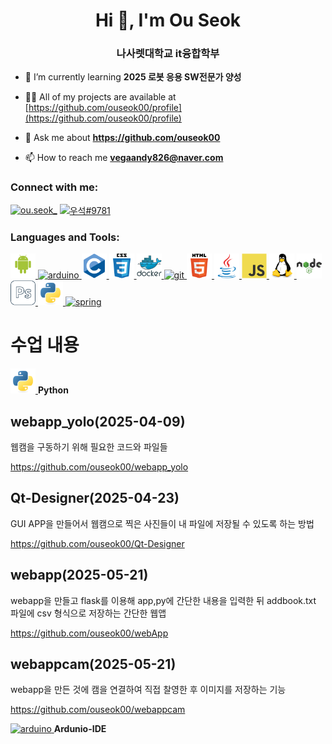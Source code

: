 <h1 align="center">Hi 👋, I'm Ou Seok</h1>
<h3 align="center">나사렛대학교 it융합학부</h3>

- 🌱 I’m currently learning **2025 로봇 응용 SW전문가 양성**

- 👨‍💻 All of my projects are available at [https://github.com/ouseok00/profile](https://github.com/ouseok00/profile)

- 💬 Ask me about **https://github.com/ouseok00**

- 📫 How to reach me **vegaandy826@naver.com**

<h3 align="left">Connect with me:</h3>
<p align="left">
<a href="https://instagram.com/ou.seok_" target="blank"><img align="center" src="https://raw.githubusercontent.com/rahuldkjain/github-profile-readme-generator/master/src/images/icons/Social/instagram.svg" alt="ou.seok_" height="30" width="40" /></a>
<a href="https://discord.gg/우석#9781" target="blank"><img align="center" src="https://raw.githubusercontent.com/rahuldkjain/github-profile-readme-generator/master/src/images/icons/Social/discord.svg" alt="우석#9781" height="30" width="40" /></a>
</p>

<h3 align="left">Languages and Tools:</h3>
<p align="left"> <a href="https://developer.android.com" target="_blank" rel="noreferrer"> <img src="https://raw.githubusercontent.com/devicons/devicon/master/icons/android/android-original-wordmark.svg" alt="android" width="40" height="40"/> </a> <a href="https://www.arduino.cc/" target="_blank" rel="noreferrer"> <img src="https://cdn.worldvectorlogo.com/logos/arduino-1.svg" alt="arduino" width="40" height="40"/> </a> <a href="https://www.cprogramming.com/" target="_blank" rel="noreferrer"> <img src="https://raw.githubusercontent.com/devicons/devicon/master/icons/c/c-original.svg" alt="c" width="40" height="40"/> </a> <a href="https://www.w3schools.com/css/" target="_blank" rel="noreferrer"> <img src="https://raw.githubusercontent.com/devicons/devicon/master/icons/css3/css3-original-wordmark.svg" alt="css3" width="40" height="40"/> </a> <a href="https://www.docker.com/" target="_blank" rel="noreferrer"> <img src="https://raw.githubusercontent.com/devicons/devicon/master/icons/docker/docker-original-wordmark.svg" alt="docker" width="40" height="40"/> </a> <a href="https://git-scm.com/" target="_blank" rel="noreferrer"> <img src="https://www.vectorlogo.zone/logos/git-scm/git-scm-icon.svg" alt="git" width="40" height="40"/> </a> <a href="https://www.w3.org/html/" target="_blank" rel="noreferrer"> <img src="https://raw.githubusercontent.com/devicons/devicon/master/icons/html5/html5-original-wordmark.svg" alt="html5" width="40" height="40"/> </a> <a href="https://www.java.com" target="_blank" rel="noreferrer"> <img src="https://raw.githubusercontent.com/devicons/devicon/master/icons/java/java-original.svg" alt="java" width="40" height="40"/> </a> <a href="https://developer.mozilla.org/en-US/docs/Web/JavaScript" target="_blank" rel="noreferrer"> <img src="https://raw.githubusercontent.com/devicons/devicon/master/icons/javascript/javascript-original.svg" alt="javascript" width="40" height="40"/> </a> <a href="https://www.linux.org/" target="_blank" rel="noreferrer"> <img src="https://raw.githubusercontent.com/devicons/devicon/master/icons/linux/linux-original.svg" alt="linux" width="40" height="40"/> </a> <a href="https://nodejs.org" target="_blank" rel="noreferrer"> <img src="https://raw.githubusercontent.com/devicons/devicon/master/icons/nodejs/nodejs-original-wordmark.svg" alt="nodejs" width="40" height="40"/> </a> <a href="https://www.photoshop.com/en" target="_blank" rel="noreferrer"> <img src="https://raw.githubusercontent.com/devicons/devicon/master/icons/photoshop/photoshop-line.svg" alt="photoshop" width="40" height="40"/> </a> <a href="https://www.python.org" target="_blank" rel="noreferrer"> <img src="https://raw.githubusercontent.com/devicons/devicon/master/icons/python/python-original.svg" alt="python" width="40" height="40"/> </a> <a href="https://spring.io/" target="_blank" rel="noreferrer"> <img src="https://www.vectorlogo.zone/logos/springio/springio-icon.svg" alt="spring" width="40" height="40"/> </a> </p>

# 수업 내용
<a href="https://www.python.org" target="_blank" rel="noreferrer"> <img src="https://raw.githubusercontent.com/devicons/devicon/master/icons/python/python-original.svg" alt="python" width="40" height="40"/> </a>  **Python**

## webapp_yolo(2025-04-09)
웹캠을 구동하기 위해 필요한 코드와 파일들

https://github.com/ouseok00/webapp_yolo

## Qt-Designer(2025-04-23)
GUI APP을 만들어서 웹캠으로 찍은 사진들이 내 파일에 저장될 수 있도록 하는 방법

https://github.com/ouseok00/Qt-Designer

## webapp(2025-05-21)
webapp을 만들고 flask를 이용해 app,py에 간단한 내용을 입력한 뒤 addbook.txt 파일에 csv 형식으로 저장하는 간단한 웹앱

https://github.com/ouseok00/webApp

## webappcam(2025-05-21)
webapp을 만든 것에 캠을 연결하여 직접 찰영한 후 이미지를 저장하는 기능

https://github.com/ouseok00/webappcam

 <a href="https://www.arduino.cc/" target="_blank" rel="noreferrer"> <img src="https://cdn.worldvectorlogo.com/logos/arduino-1.svg" alt="arduino" width="40" height="40"/> </a> **Ardunio-IDE**

